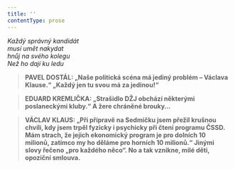 ```yaml
---
title: ''
contentType: prose
---
```


<section>

_Každý správný kandidát  
musí umět nakydat  
hnůj na svého kolegu  
Než ho dají ku ledu_

</section>

<section>

> ****PAVEL DOSTÁL**: „Naše politická scéna má jediný problém – Václava Klause.“ **„Každý jen tu svou má za jedinou!“****

> ****EDUARD KREMLIČKA**: „Strašidlo DŽJ obchází některými poslaneckými kluby.“ **A žere chráněné brouky…****

> ****VÁCLAV KLAUS**: „Při přípravě na Sedmičku jsem přežil krušnou chvíli, kdy jsem trpěl fyzicky i psychicky při čtení programu ČSSD. Mám strach, že jejich ekonomický program je pro dolních 10 milionů, zatímco my ho děláme pro horních 10 milionů.“ **Jinými slovy řečeno „pro každého něco“. No a tak vznikne, milé děti, opoziční smlouva.****

</section>
